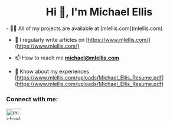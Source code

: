 <h1 align="center">Hi 👋, I'm Michael Ellis</h1>
- 👨‍💻 All of my projects are available at [mlellis.com](mlellis.com)

- 📝 I regularly write articles on [https://www.mlellis.com/](https://www.mlellis.com/)

- 📫 How to reach me **michael@mlellis.com**

- 📄 Know about my experiences [https://www.mlellis.com/uploads/Michael_Ellis_Resume.pdf](https://www.mlellis.com/uploads/Michael_Ellis_Resume.pdf)

<h3 align="left">Connect with me:</h3>
<p align="left">
<a href="https://linkedin.com/in/michaelellis003" target="blank"><img align="center" src="https://raw.githubusercontent.com/rahuldkjain/github-profile-readme-generator/master/src/images/icons/Social/linked-in-alt.svg" alt="michaelellis003" height="30" width="40" /></a>
</p>
